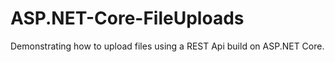 # ASP.NET-Core-FileUploads
Demonstrating how to upload files using a REST Api build on ASP.NET Core.

